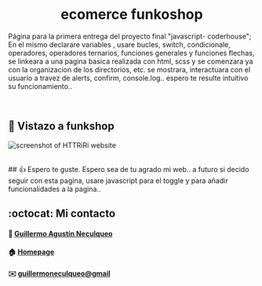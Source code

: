 <div>
    <h1 align="center">ecomerce funkoshop</h1>
    <p>
    Página para la primera entrega del proyecto final "javascript- coderhouse"; En el mismo declarare variables , usare bucles, switch, condicionale, operadores, operadores ternarios, funciones generales y funciones flechas, se linkeara a una pagina basica realizada con html, scss y se comenzara ya con la organizacion de los directorios, etc.
    se mostrara, interactuara con el usuario a travez de alerts, confirm, console.log.. espero te resulte intuitivo su funcionamiento..</p>
<div>
<br>

## :pushpin: Vistazo a funkshop
![screenshot of HTTRiRi website](https://res.cloudinary.com/dpiwmbsog/image/upload/v1666360744/imgs/haloween/funkoshop_index_i5kyg4.png)

<br>
## 👍 Espero te guste. 
Espero sea de tu agrado mi web.. a futuro si decido seguir con esta pagina, usare javascript para el toggle y para añadir funcionalidades a la pagina..

<br>

## :octocat: Mi contacto
#### :bust_in_silhouette: [Guillermo Agustín Neculqueo](@guillenec)
#### :house: [Homepage](https://procedilinux.netlify.app/index.html)	

#### :envelope: [guillermoneculqueo@gmail](guillermoneculqueo@gmail.com)